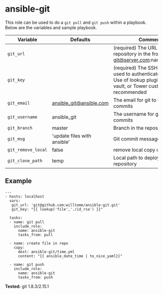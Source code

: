 # ansible-git

This role can be used to do a `git pull` and `git push` within a playbook. Below are the variables and sample playbook. 

| Variable | Defaults | Comments |
|-|-|-|
| `git_url` | | (required) The URL of the git repository in the from git@server.com:namespace/repo |
| `git_key` | | (required) The SSH private key used to authenticate to the repo. Use of lookup plugin, ansible vault, or Tower custom credential recommended |
| `git_email` | ansible_git@ansible.com | The email for git to use for commits |
| `git_username` | ansible_git | The username for git to use for commits |
| `git_branch` | master | Branch in the repository |
| `git_msg` | 'update files with ansible' | Git commit message |
| `git_remove_local` | false | remove local copy of repository |
| `git_clone_path` | temp | Local path to deploy clone of repository |
## Example
```
---
- hosts: localhost
  vars:
   git_url: 'git@github.com:willtome/ansible-git.git'
   git_key: "{{ lookup('file','./id_rsa') }}"

  tasks:
  - name: git pull
    include_role:
      name: ansible-git
      tasks_from: pull

  - name: create file in repo
    copy:
      dest: ansible-git/time.yml
      content: "{{ ansible_date_time | to_nice_yaml}}"

  - name: git push
    include_role:
      name: ansible-git
      tasks_from: push
```

**Tested:**
git 1.8.3/2.15.1 

